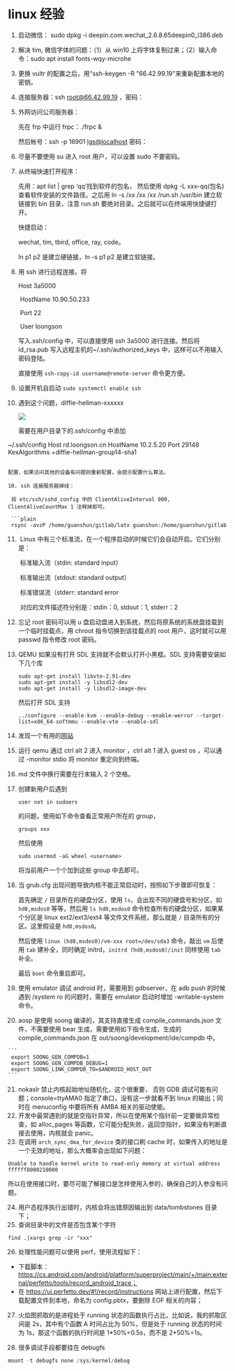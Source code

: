 # linux 经验

1. 启动微信： sudo dpkg -i deepin.com.wechat_2.6.8.65deepin0_i386.deb

2. 解决 tim, 微信字体的问题：（1）从 win10 上将字体复制过来；（2）输入命令：sudo apt install 	fonts-wqy-microhe

3. 更换 vultr 的配置之后，用“ssh-keygen -R "66.42.99.19"来重新配置本地的密钥。

4. 连接服务器：ssh [root@66.42.99.19](mailto:root@66.42.99.19) ，密码：

5. 外网访问公司服务器：

   先在 frp 中运行 frpc：./frpc &

   然后帐号：ssh -p 16901 [lgs@localhos](mailto:lgs@localhost)[t](mailto:lgs@localhost)  密码：

6. 尽量不要使用 su 进入 root 用户，可以设置 sudo 不要密码。

7. 从终端快速打开程序：

   先用：apt list | grep ‘qq’找到软件的包名， 然后使用 dpkg -L xxx-qq(包名)查看软件安装的文件路径。之后用 ln -s /xx /xx /xx /run.sh /usr/bin 建立软链接到 bin 目录，注意 run.sh 要绝对目录。之后就可以在终端用快捷键打开。

   快捷启动：

   wechat, tim, tbird, office, ray, code。

   ln p1 p2 是建立硬链接，ln -s p1 p2 是建立软链接。

8. 用 ssh 进行远程连接。将

   Host 3a5000

   ​    HostName 10.90.50.233

   ​    Port 22

   ​    User loongson

   写入.ssh/config 中，可以直接使用 ssh 3a5000 进行连接。然后将 id_rsa.pub 写入远程主机的~/.ssh/authorized_keys 中，这样可以不用输入密码登陆。

   直接使用 `ssh-copy-id username@remote-server` 命令更方便。

9. 设置开机自启动
   `sudo systemctl enable ssh`

9. 遇到这个问题，diffie-hellman-xxxxxx

   ![](https://github.com/UtopianFuture/UtopianFuture.github.io/blob/master/image/experience.1.png?raw=true)


   需要在用户目录下的.ssh/config 中添加


~/.ssh/config
Host rd.loongson.cn
HostName 10.2.5.20
Port 29148
KexAlgorithms +diffie-hellman-group14-sha1
   ```plain

   配置，如果访问其他的设备有问题则重新配置，会提示配置什么算法。

10. ssh 连接服务器掉线：

    将 etc/ssh/sshd_config 中的 ClientAliveInterval 900, ClientAliveCountMax 1 注释掉即可。

    ```plain
    rsync -avzP /home/guanshun/gitlab/latx guanshun:/home/guanshun/gitlab
   ```

11. ​	Linux 中有三个标准流，在一个程序启动的时候它们会自动开启。它们分别是：

    ​	标准输入流（stdin: standard input）

    ​	标准输出流（stdout: standard output）

    ​	标准错误流（stderr: standard error

    ​	对应的文件描述符分别是：stdin：0, stdout：1,  stderr：2

12. 忘记 root 密码可以用 u 盘启动盘进入到系统，然后将原系统的系统盘挂载到一个临时挂载点，用 chroot 指令切换到该挂载点的 root 用户，这时就可以用 passwd 指令修改 root 密码。

13. QEMU 如果没有打开 SDL 支持就不会默认打开小黑框。SDL 支持需要安装如下几个库

    ```plain
    sudo apt-get install libvte-2.91-dev
    sudo apt-get install -y libsdl2-dev
    sudo apt-get install -y libsdl2-image-dev
    ```

    然后打开 SDL 支持

    ```plain
    ../configure --enable-kvm --enable-debug --enable-werror --target-list=x86_64-softmmu --enable-vte --enable-sdl
    ```

14. 发现一个有用的[网站](https://documentation.suse.com/zh-cn/sles/15-SP2/html/SLES-all/book-virt.html)

15. 运行 qemu 通过 ctrl alt 2 进入 monitor ，ctrl alt 1 进入 guest os ，可以通过 -monitor stdio 将 monitor 重定向到终端。

16. md 文件中换行需要在行末输入 2 个空格。

17. 创建新用户后遇到

    ```plain
    user not in sudoers
    ```

    的问题，使用如下命令查看正常用户所在的 group，

    ```plain
    groups xxx
    ```

    然后使用

    ```plain
    sudo usermod -aG wheel <username>
    ```

    将当前用户一个个加到这些 group 中去即可。

18. 当 grub.cfg 出现问题导致内核不能正常启动时，按照如下步骤即可恢复：

    首先确定 `/` 目录所在的硬盘分区，使用 `ls`，会出现不同的硬盘号和分区，如 `hd0,msdos0` 等等，然后用 `ls hd0,msdos0` 命令检查所有的硬盘分区，如果某个分区是 linux ext2/ext3/ext4 等文件文件系统，那么就是 `/` 目录所有的分区。这里假设是 `hd0,msdos0`。

    然后使用 `linux (hd0,msdos0)/vm-xxx root=/dev/sda3` 命令，敲出 `vm` 后使用 `tab` 建补全，同时确定 initrd，`initrd (hd0,msdos0)/init` 同样使用 `tab` 补全。

    最后 `boot` 命令重启即可。

19. 使用 emulator 调试 android 时，需要用到 gdbserver，在 adb push 的时候遇到 /system ro 的问题时，需要在 emulator 启动时增加 -writable-system 命令。

20.  aosp 是使用 soong 编译的，其支持直接生成 compile_commands.json 文件，不需要使用 bear 生成，需要使用如下指令生成，生成的 compile_commands.json 在 out/soong/development/ide/compdb 中。

    ```
     export SOONG_GEN_COMPDB=1
     export SOONG_GEN_COMPDB_DEBUG=1
     export SOONG_LINK_COMPDB_TO=$ANDROID_HOST_OUT
    ```

21. nokaslr 禁止内核起始地址随机化，这个很重要， 否则 GDB 调试可能有问题；console=ttyAMA0 指定了串口，没有这一步就看不到 linux 的输出；同时在 menuconfig 中要将所有 AMBA 相关的驱动使能。
22. 开发中最常遇到的就是空指针异常，所以在使用某个指针前一定要做异常检查，如 alloc_pages 等函数，它可能分配失败，返回空指针，如果没有判断直接去使用，内核就会 panic。
23. 在调用 `arch_sync_dma_for_device` 类的接口刷 cache 时，如果传入的地址是一个无效的地址，那么大概率会出现如下问题：

```
Unable to handle kernel write to read-only memory at virtual address ffffff8000210000
```

所以在使用接口时，要尽可能了解接口是怎样使用入参的，确保自己的入参没有问题。

24. 用户态程序执行出错时，内核会将出错原因输出到 data/tombstones 目录下；
25. 查询目录中的文件是否包含某个字符

```
find .|xargs grep -ir "xxx"
```

26. 处理性能问题可以使用 perf，使用流程如下：

- 下载脚本：https://cs.android.com/android/platform/superproject/main/+/main:external/perfetto/tools/record_android_trace；
- 在 https://ui.perfetto.dev/#!/record/instructions 网站上进行配置，然后下载配置文件到本地，命名为 config.pbtx，要删除 EOF 相关的内容；

27. 火焰图抓取的是进程处于 running 状态的函数执行占比，比如说，我的抓取区间是 2s，其中有个函数 A 时间占比为 50%，但是处于 running 状态的时间为 1s，那这个函数的执行时间是 1\*50%=0.5s，而不是 2*50%=1s。

28. 很多调试手段都要挂在 debugfs

```c
mount -t debugfs none /sys/kernel/debug
```
